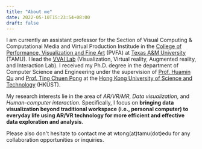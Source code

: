 ```yaml
---
title: "About me"
date: 2022-05-10T15:23:54+08:00
draft: false
---
```


I am currently an assistant professor for the Section of Visual Computing & Computational Media and Virtual Production Institude in the [College of Performance, Visualization and Fine Art](https://pvfa.tamu.edu/) (PVFA) at [Texas A&M University](https://www.tamu.edu/index.html) (TAMU).
I lead the [VVAI Lab](https://vvai-lab.github.io/) (Visualization, Virtual reality, Augmented reality, and Interaction Lab).
I received my Ph.D. degree in the department of Computer Science and Engineering under the supervision of [Prof. Huamin Qu](http://huamin.org) and [Prof. Ting Chuen Pong](https://seng.hkust.edu.hk/about/people/faculty/ting-chuen-pong) at the [Hong Kong University of Science and Technology](https://www.ust.hk) (HKUST). 
<!-- I have visited [Dr. Yalong Yang](https://vis.yalongyang.com/) at [Virginia Tech](https://www.vt.edu/) during summer 2022.  -->
<!-- I successfully defended my thesis titled *"Towards Effective Data Visualization by Fusing Immersive Technology with Traditional Workflow"* on August 18, 2023. -->

My research interests lie in the area of *AR/VR/MR*, *Data visualization*, and *Human–computer interaction*. Specifically, I focus on **bringing data visualization beyond traditional workspace (i.e., personal computer) to everyday life using AR/VR technology for more efficient and effective data exploration and analysis**.

Please also don't hesitate to contact me at wtong(at)tamu(dot)edu for any collaboration opportunities or inquiries.